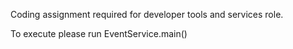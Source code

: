 Coding assignment required for developer tools and services role.

To execute please run EventService.main()
